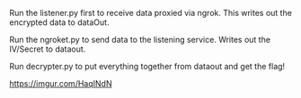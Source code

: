 Run the listener.py first to receive data proxied via ngrok. This writes out the encrypted data to dataOut. 

Run the ngroket.py to send data to the listening service. Writes out the IV/Secret to dataout.

Run decrypter.py to put everything together from dataout and get the flag!


https://imgur.com/HaqINdN

